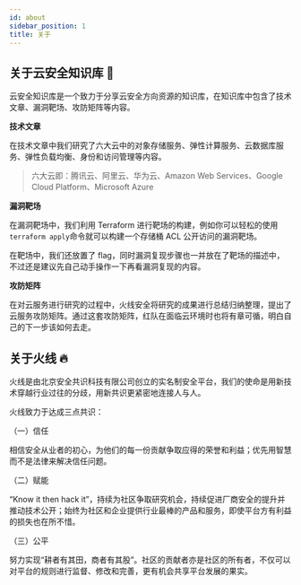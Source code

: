 ```yaml
---
id: about
sidebar_position: 1
title: 关于
---
```


## 关于云安全知识库 :book:

云安全知识库是一个致力于分享云安全方向资源的知识库，在知识库中包含了技术文章、漏洞靶场、攻防矩阵等内容。

**技术文章**

在技术文章中我们研究了六大云中的对象存储服务、弹性计算服务、云数据库服务、弹性负载均衡、身份和访问管理等内容。

> 六大云即：腾讯云、阿里云、华为云、Amazon Web Services、Google Cloud Platform、Microsoft Azure

**漏洞靶场**

在漏洞靶场中，我们利用 Terraform 进行靶场的构建，例如你可以轻松的使用`terraform apply`命令就可以构建一个存储桶 ACL 公开访问的漏洞靶场。

在靶场中，我们还放置了 flag，同时漏洞复现步骤也一并放在了靶场的描述中，不过还是建议先自己动手操作一下再看漏洞复现的内容。

**攻防矩阵**

在对云服务进行研究的过程中，火线安全将研究的成果进行总结归纳整理，提出了云服务攻防矩阵。通过这套攻防矩阵，红队在面临云环境时也将有章可循，明白自己的下一步该如何去走。

## 关于火线 :fire:

火线是由北京安全共识科技有限公司创立的实名制安全平台，我们的使命是用新技术穿越行业过往的分歧，用新共识更紧密地连接人与人。

火线致力于达成三点共识：

（一）信任

相信安全从业者的初心，为他们的每一份贡献争取应得的荣誉和利益；优先用智慧而不是法律来解决信任问题。

（二）赋能

“Know it then hack it”，持续为社区争取研究机会，持续促进厂商安全的提升并推动技术公开；始终为社区和企业提供行业最棒的产品和服务，即使平台方有利益的损失也在所不惜。

（三）公平

努力实现“耕者有其田，商者有其股”。社区的贡献者亦是社区的所有者，不仅可以对平台的规则进行监督、修改和完善，更有机会共享平台发展的果实。
